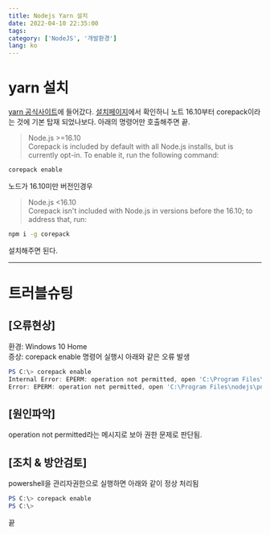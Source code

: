 ```yaml
---
title: Nodejs Yarn 설치
date: 2022-04-10 22:35:00
tags:
category: ['NodeJS', '개발환경']
lang: ko
---
```

# yarn 설치
[yarn 공식사이트](https://yarnpkg.com)에 들어갔다. [설치페이지](https://yarnpkg.com/getting-started/install)에서 확인하니 노트 16.10부터 corepack이라는 것에 기본 탑재 되었나보다.
아래의 명령어만 호출해주면 끝. 


>Node.js >=16.10  
>Corepack is included by default with all Node.js installs, but is currently opt-in. To enable it, run the following command:

```bash
corepack enable
```

노드가 16.10미만 버전인경우
>Node.js <16.10  
>Corepack isn't included with Node.js in versions before the 16.10; to address that, run:

```bash
npm i -g corepack
```
설치해주면 된다.

- - -
# 트러블슈팅
## [오류현상]
환경: Windows 10 Home  
증상: corepack enable 명령어 실행시 아래와 같은 오류 발생

```powershell
PS C:\> corepack enable
Internal Error: EPERM: operation not permitted, open 'C:\Program Files\nodejs\pnpm'
Error: EPERM: operation not permitted, open 'C:\Program Files\nodejs\pnpm'
```

## [원인파악]
operation not permitted라는 메시지로 보아 권한 문제로 판단됨.

## [조치 & 방안검토]
powershell을 관리자권한으로 실행하면 아래와 같이 정상 처리됨

```powershell
PS C:\> corepack enable
PS C:\>
```

끝